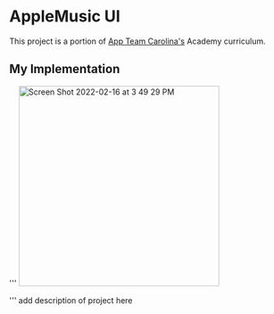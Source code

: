 # AppleMusic UI

This project is a portion of <a href="https://appteamcarolina.com">App Team Carolina's</a> Academy curriculum.

## My Implementation
'''
<img width="359" alt="Screen Shot 2022-02-16 at 3 49 29 PM" src="https://user-images.githubusercontent.com/69765035/161447098-74f2bc82-cef5-4d9d-bfeb-88f40e6c0e30.png">

'''
add description of project here
